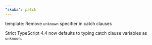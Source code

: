 ```yaml
---
"skuba": patch
---
```


template: Remove `unknown` specifier in catch clauses

Strict TypeScript 4.4 now defaults to typing catch clause variables as `unknown`.
